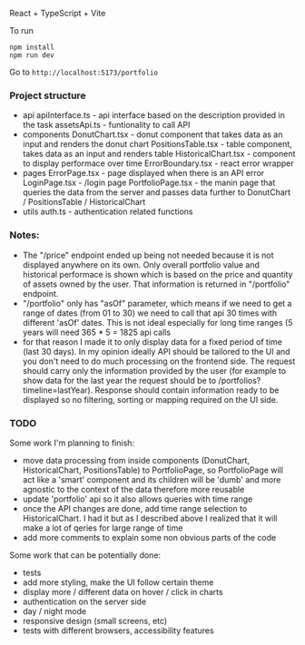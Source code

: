React + TypeScript + Vite

To run
```
npm install
npm run dev
```
Go to `http://localhost:5173/portfolio`

### Project structure
* api
  apiInterface.ts  - api interface based on the description provided in the task
  assetsApi.ts - funtionality to call API
* components
  DonutChart.tsx - donut component that takes data as an input and renders the donut chart
  PositionsTable.tsx - table component, takes data as an input and renders table
  HistoricalChart.tsx - component to display performace over time
  ErrorBoundary.tsx - react error wrapper
* pages
  ErrorPage.tsx - page displayed when there is an API error
  LoginPage.tsx - /login page 
  PortfolioPage.tsx - the manin page that queries the data from the server and passes data further to DonutChart 
  / PositionsTable / HistoricalChart
* utils
  auth.ts - authentication related functions

### Notes:
  - The "/price" endpoint ended up being not needed because it is not displayed anywhere on its own. Only overall portfolio value and  historical performace is shown which is based on the price and quantity of assets owned by the user. That information is returned in "/portfolio" endpoint.
  - "/portfolio" only has "asOf" parameter, which means if we need to get a range of dates (from 01 to 30) we need to call that api 30 times with different 'asOf' dates. This is not ideal especially for long time ranges (5 years will need 365 * 5 = 1825 api calls
  - for that reason I made it to only display data for a fixed period of time (last 30 days). In my opinion ideally API should be tailored to the UI and you don't need to do much processing on the frontend side. The request should carry only the information provided by the user (for example to show data for the last year the request should be to /portfolios?timeline=lastYear). Response should contain information ready to be displayed so no filtering, sorting or mapping required on the UI side.

### TODO
 Some work I'm planning to finish:
 - move data processing from inside components (DonutChart, HistoricalChart, PositionsTable) to PortfolioPage, so PortfolioPage will act like a 'smart' component and its children will be 'dumb' and more agnostic to the context of the data therefore more reusable
 - update 'portfolio' api so it also allows queries with time range
 - once the API changes are done, add time range selection to HistoricalChart. I had it but as I described above I realized that it will make a lot of qeries for large range of time
 - add more comments to explain some non obvious parts of the code

Some work that can be potentially done:
- tests
- add more styling, make the UI follow certain theme
- display more / different data on hover / click in charts
- authentication on the server side
- day / night mode
- responsive design (small screens, etc)
- tests with different browsers, accessibility features

  
